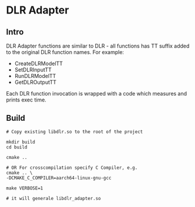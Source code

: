 # DLR Adapter

## Intro
DLR Adapter functions are similar to DLR - all functions has TT suffix added to the original DLR function names. For example:
- CreateDLRModelTT
- SetDLRInputTT
- RunDLRModelTT
- GetDLROutputTT


Each DLR function invocation is wrapped with a code which measures and prints exec time.

## Build
```
# Copy existing libdlr.so to the root of the project

mkdir build
cd build

cmake ..
 
# OR For crosscompilation specify C Compiler, e.g.
cmake .. \
-DCMAKE_C_COMPILER=aarch64-linux-gnu-gcc

make VERBOSE=1

# it will generale libdlr_adapter.so
```
